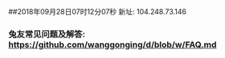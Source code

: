 ##2018年09月28日07时12分07秒 新址: 104.248.73.146
### 兔友常见问题及解答: https://github.com/wanggonging/d/blob/w/FAQ.md
